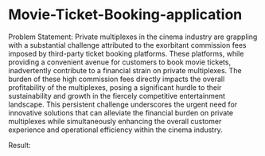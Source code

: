 # Movie-Ticket-Booking-application

 Problem Statement: 
         Private multiplexes in the cinema industry are grappling with a substantial challenge attributed to the exorbitant commission fees imposed by third-party ticket booking platforms. These platforms, while providing a convenient avenue for customers to book movie tickets, inadvertently contribute to a financial strain on private multiplexes. The burden of these high commission fees directly impacts the overall profitability of the multiplexes, posing a significant hurdle to their sustainability and growth in the fiercely competitive entertainment landscape. This persistent challenge underscores the urgent need for innovative solutions that can alleviate the financial burden on private multiplexes while simultaneously enhancing the overall customer experience and operational efficiency within the cinema industry.

Result:
